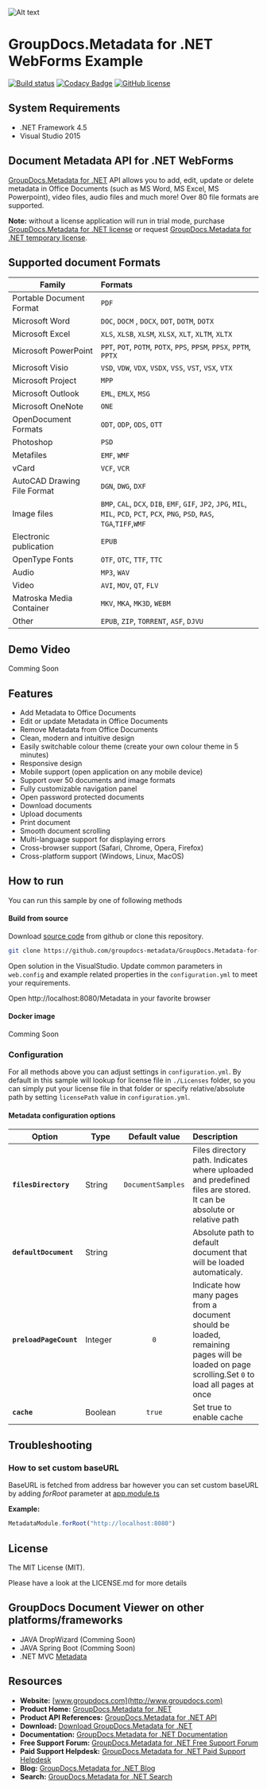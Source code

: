 ![Alt text](https://groupdocs-metadata.github.io/resources/image/banner.png "GroupDocs.Metadata")
# GroupDocs.Metadata for .NET WebForms Example

[![Build status](https://ci.appveyor.com/api/projects/status/a3j425uq25nyy1l7/branch/master?svg=true)](https://ci.appveyor.com/project/bobkovalex/groupdocs-metadata-for-net-webforms/branch/master)
[![Codacy Badge](https://api.codacy.com/project/badge/Grade/a2e18087c19f4898abc65cc48c3f57f6)](https://www.codacy.com/gh/groupdocs-metadata/GroupDocs.Metadata-for-.NET-WebForms?utm_source=github.com&amp;utm_medium=referral&amp;utm_content=groupdocs-metadata/GroupDocs.Metadata-for-.NET-WebForms&amp;utm_campaign=Badge_Grade)
[![GitHub license](https://img.shields.io/github/license/groupdocs-metadata/GroupDocs.Metadata-for-.NET-WebForms.svg)](https://github.com/groupdocs-metadata/GroupDocs.Metadata-for-.NET-WebForms/blob/master/LICENSE)

## System Requirements
- .NET Framework 4.5
- Visual Studio 2015

## Document Metadata API for .NET WebForms
[GroupDocs.Metadata for .NET](https://products.groupdocs.com/metadata/net) API allows you to add, edit, update or delete metadata in Office Documents (such as MS Word, MS Excel, MS Powerpoint), video files, audio files and much more! Over 80 file formats are supported.

**Note:** without a license application will run in trial mode, purchase [GroupDocs.Metadata for .NET license](https://purchase.groupdocs.com/order-online-step-1-of-8.aspx) or request [GroupDocs.Metadata for .NET temporary license](https://purchase.groupdocs.com/temporary-license).

## Supported document Formats

| Family                      | Formats                                                                                                                            |
| --------------------------- |:---------------------------------------------------------------------------------------------------------------------------------- |
| Portable Document Format    | `PDF`                                                                                                                              |
| Microsoft Word              | `DOC`, `DOCM` , `DOCX`, `DOT`, `DOTM`, `DOTX`                                                                                      |
| Microsoft Excel             | `XLS`, `XLSB`, `XLSM`, `XLSX`, `XLT`, `XLTM`, `XLTX`                                                                               |
| Microsoft PowerPoint        | `PPT`, `POT`, `POTM`, `POTX`, `PPS`, `PPSM`, `PPSX`, `PPTM`, `PPTX`                                                                |
| Microsoft Visio             | `VSD`, `VDW`, `VDX`, `VSDX`, `VSS`, `VST`, `VSX`, `VTX`                                                                            |
| Microsoft Project           | `MPP`                                                                                                                       |
| Microsoft Outlook           | `EML`, `EMLX`, `MSG`                                                                                                               |
| Microsoft OneNote           | `ONE`                                                                                                               |
| OpenDocument Formats        | `ODT`, `ODP`, `ODS`, `OTT`                                                                                                         |
| Photoshop                   | `PSD`                                                                                                                              |
| Metafiles                   | `EMF`, `WMF`                                                                                                                              |
| vCard                       | `VCF`, `VCR`                                                                                                      |
| AutoCAD Drawing File Format | `DGN`, `DWG`, `DXF`                                                                                                                |
| Image files                 | `BMP`, `CAL`, `DCX`, `DIB`, `EMF`, `GIF`, `JP2`, `JPG`, `MIL`, `MIL`, `PCD`, `PCT`, `PCX`, `PNG`, `PSD`, `RAS`, `TGA`,`TIFF`,`WMF` |
| Electronic publication      | `EPUB`                                                                                                                             |
| OpenType Fonts              | `OTF`, `OTC`, `TTF`, `TTC`                                                                                                                              |
| Audio                       | `MP3`, `WAV`                                                                                                                              | 
| Video                       | `AVI`, `MOV`, `QT`, `FLV`                                                                                                                              | 
| Matroska Media Container    | `MKV`, `MKA`, `MK3D`, `WEBM`                                                                                                                              |
| Other                       | `EPUB`, `ZIP`, `TORRENT`, `ASF`, `DJVU`                                                                                                                              | 

## Demo Video
Comming Soon

## Features
- Add Metadata to Office Documents
- Edit or update Metadata in Office Documents
- Remove Metadata from Office Documents
- Clean, modern and intuitive design
- Easily switchable colour theme (create your own colour theme in 5 minutes)
- Responsive design
- Mobile support (open application on any mobile device)
- Support over 50 documents and image formats
- Fully customizable navigation panel
- Open password protected documents
- Download documents
- Upload documents
- Print document
- Smooth document scrolling
- Multi-language support for displaying errors
- Cross-browser support (Safari, Chrome, Opera, Firefox)
- Cross-platform support (Windows, Linux, MacOS)

## How to run

You can run this sample by one of following methods

#### Build from source

Download [source code](https://github.com/groupdocs-metadata/GroupDocs.Metadata-for-.NET-WebForms/archive/master.zip) from github or clone this repository.

```bash
git clone https://github.com/groupdocs-metadata/GroupDocs.Metadata-for-.NET-WebForms
```

Open solution in the VisualStudio.
Update common parameters in `web.config` and example related properties in the `configuration.yml` to meet your requirements.

Open http://localhost:8080/Metadata in your favorite browser

#### Docker image
Comming Soon

### Configuration
For all methods above you can adjust settings in `configuration.yml`. By default in this sample will lookup for license file in `./Licenses` folder, so you can simply put your license file in that folder or specify relative/absolute path by setting `licensePath` value in `configuration.yml`.

#### Metadata configuration options

| Option                 | Type    |   Default value   | Description                                                                                                                                  |
| ---------------------- | ------- |:-----------------:|:-------------------------------------------------------------------------------------------------------------------------------------------- |
| **`filesDirectory`**   | String  | `DocumentSamples` | Files directory path. Indicates where uploaded and predefined files are stored. It can be absolute or relative path                          |
| **`defaultDocument`**  | String  |                   | Absolute path to default document that will be loaded automaticaly.                                                                          |
| **`preloadPageCount`** | Integer |        `0`        | Indicate how many pages from a document should be loaded, remaining pages will be loaded on page scrolling.Set `0` to load all pages at once |
| **`cache`**            | Boolean |      `true`       | Set true to enable cache                                                                                                                     |

## Troubleshooting
### How to set custom baseURL
BaseURL is fetched from address bar however you can set custom baseURL by adding *forRoot* parameter at [app.module.ts](https://github.com/groupdocs-metadata/GroupDocs.Metadata-for-.NET-WebForms/blob/master/src/client/apps/metadata/src/app/app.module.ts#L10)

**Example:**
```js
MetadataModule.forRoot("http://localhost:8080")
```

## License
The MIT License (MIT). 

Please have a look at the LICENSE.md for more details

## GroupDocs Document Viewer on other platforms/frameworks

- JAVA DropWizard (Comming Soon)
- JAVA Spring Boot (Comming Soon)
- .NET MVC [Metadata](https://github.com/groupdocs-metadata/GroupDocs.Metadata-for-.NET-MVC)

## Resources
- **Website:** [www.groupdocs.com](http://www.groupdocs.com)
- **Product Home:** [GroupDocs.Metadata for .NET](https://products.groupdocs.com/metadata/net)
- **Product API References:** [GroupDocs.Metadata for .NET API](https://apireference.groupdocs.com/net/metadata)
- **Download:** [Download GroupDocs.Metadata for .NET](http://downloads.groupdocs.com/metadata/net)
- **Documentation:** [GroupDocs.Metadata for .NET Documentation](https://docs.groupdocs.com/display/metadatanet/Home)
- **Free Support Forum:** [GroupDocs.Metadata for .NET Free Support Forum](https://forum.groupdocs.com/c/metadata)
- **Paid Support Helpdesk:** [GroupDocs.Metadata for .NET Paid Support Helpdesk](https://helpdesk.groupdocs.com)
- **Blog:** [GroupDocs.Metadata for .NET Blog](https://blog.groupdocs.com/category/groupdocs-metadata-product-family/)
- **Search:** [GroupDocs.Metadata for .NET Search](https://search.groupdocs.com/)
